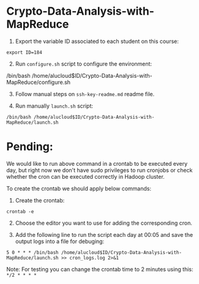 # Crypto-Data-Analysis-with-MapReduce


1. Export the variable ID associated to each student on this course:

```
export ID=184
```

2. Run `configure.sh` script to configure the environment:

/bin/bash /home/alucloud$ID/Crypto-Data-Analysis-with-MapReduce/configure.sh

3. Follow manual steps on `ssh-key-readme.md` readme file.

4. Run manually `launch.sh` script:

```
/bin/bash /home/alucloud$ID/Crypto-Data-Analysis-with-MapReduce/launch.sh
```

# Pending:

We would like to run above command in a crontab to be executed every day, but right now we don't have sudo privileges to run cronjobs or check whether the cron can be executed correctly in Hadoop cluster. 

To create the crontab we should apply below commands:

1. Create the crontab:

```
crontab -e
```

2. Choose the editor you want to use for adding the corresponding cron.

3. Add the following line to run the script each day at 00:05 and save the output logs into a file for debuging:

```
5 0 * * * /bin/bash /home/alucloud$ID/Crypto-Data-Analysis-with-MapReduce/launch.sh >> cron_logs.log 2>&1
```

Note: For testing you can change the crontab time to 2 minutes using this: `*/2 * * * *`